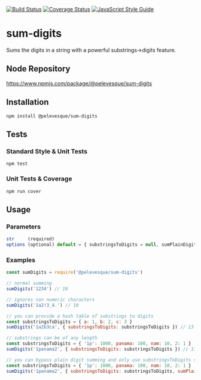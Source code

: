 [![Build Status](https://travis-ci.org/pelevesque/sum-digits.svg?branch=master)](https://travis-ci.org/pelevesque/sum-digits)
[![Coverage Status](https://coveralls.io/repos/github/pelevesque/sum-digits/badge.svg?branch=master)](https://coveralls.io/github/pelevesque/sum-digits?branch=master)
[![JavaScript Style Guide](https://img.shields.io/badge/code_style-standard-brightgreen.svg)](https://standardjs.com)

# sum-digits

Sums the digits in a string with a powerful substrings->digits feature.

## Node Repository

https://www.npmjs.com/package/@pelevesque/sum-digits

## Installation

`npm install @pelevesque/sum-digits`

## Tests

### Standard Style & Unit Tests

`npm test`

### Unit Tests & Coverage

`npm run cover`

## Usage

### Parameters

```js
str     (required)
options (optional) default = { substringsToDigits = null, sumPlainDigits = true }
```

### Examples

```js
const sumDigits = require('@pelevesque/sum-digits')
```

```js
// normal summing
sumDigits('1234') // 10
```

```js
// ignores non numeric characters
sumDigits('1a2!3_4.') // 10
```

```js
// you can provide a hash table of substrings to digits
const substringsToDigits = { a: 1, b: 2, c: 3 }
sumDigits('1a2b3ca', { substringsToDigits: substringsToDigits }) // 13
```

```js
// substrings can be of any length
const substringsToDigits = { '1p': 1000, panama: 100, nam: 10, 2: 1 }
sumDigits('1panama2', { substringsToDigits: substringsToDigits }) // 1114
```

```js
// you can bypass plain digit summing and only use substringsToDigits summing
const substringsToDigits = { '1p': 1000, panama: 100, nam: 10, 2: 1 }
sumDigits('1panama2', { substringsToDigits: substringsToDigits, sumPlainDigits: false}) // 1111
```
